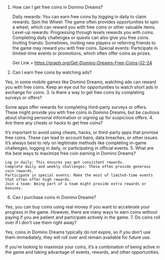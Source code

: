 1. How can I get free coins in Domino Dreams?

    Daily rewards: You can earn free coins by logging in daily to claim rewards.
    Spin the Wheel: The game often provides opportunities to spin a wheel, which can reward you with free coins or other valuable items.
    Level-up rewards: Progressing through levels rewards you with coins. Completing daily challenges or quests can also give you free coins.
    Inviting friends: Sometimes, inviting new players or referring friends to the game may reward you with free coins.
    Special events: Participate in limited-time events or promotions, which often offer coins as prizes.

   Get Link = https://graph.org/Get-Domino-Dreams-Free-Coins-02-24

3. Can I earn free coins by watching ads?

Yes, in some mobile games like Domino Dreams, watching ads can reward you with free coins. Keep an eye out for opportunities to watch short ads in exchange for coins.
3. Is there a way to get free coins by completing surveys or offers?

Some apps offer rewards for completing third-party surveys or offers. These might provide you with free coins in Domino Dreams, but be cautious about sharing personal information or signing up for suspicious offers.
4. Are there any cheats or hacks to get free coins?

It’s important to avoid using cheats, hacks, or third-party apps that promise free coins. These can lead to account bans, data breaches, or other issues. It’s always best to rely on legitimate methods like completing in-game challenges, logging in daily, or participating in official events.
5. What are the best ways to maximize free coin earning in Domino Dreams?

    Log in daily: This ensures you get consistent rewards.
    Complete daily and weekly challenges: These often provide generous coin rewards.
    Participate in special events: Make the most of limited-time events that often offer high rewards.
    Join a team: Being part of a team might provide extra rewards or bonuses.

6. Can I purchase coins in Domino Dreams?

Yes, you can buy coins using real money if you want to accelerate your progress in the game. However, there are many ways to earn coins without paying if you are patient and participate actively in the game.
7. Do coins roll over if I don’t use them right away?

Yes, coins in Domino Dreams typically do not expire, so if you don’t use them immediately, they will roll over and remain available for future use.

If you’re looking to maximize your coins, it’s a combination of being active in the game and taking advantage of events, rewards, and other opportunities.
